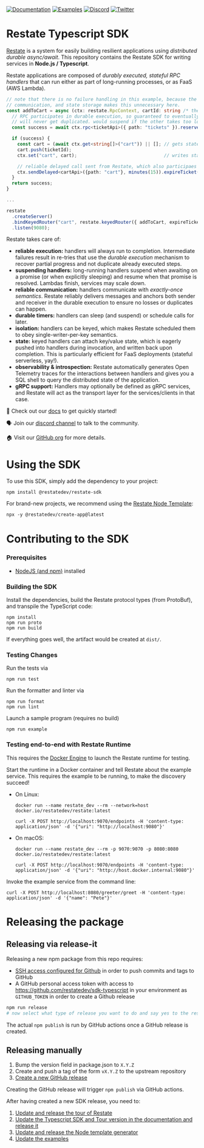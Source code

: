 [![Documentation](https://img.shields.io/badge/doc-reference-blue)](https://docs.restate.dev)
[![Examples](https://img.shields.io/badge/view-examples-blue)](https://github.com/restatedev/examples)
[![Discord](https://img.shields.io/discord/1128210118216007792?logo=discord)](https://discord.gg/skW3AZ6uGd)
[![Twitter](https://img.shields.io/twitter/follow/restatedev.svg?style=social&label=Follow)](https://twitter.com/intent/follow?screen_name=restatedev)

# Restate Typescript SDK

[Restate](https://restate.dev/) is a system for easily building resilient applications using *distributed durable async/await*. This repository contains the Restate SDK for writing services in **Node.js / Typescript**.

Restate applications are composed of *durably executed, stateful RPC handlers* that can run either
as part of long-running processes, or as FaaS (AWS Lambda).

```typescript
// note that there is no failure handling in this example, because the combination of durable execution,
// communication, and state storage makes this unnecessary here.
const addToCart = async (ctx: restate.RpcContext, cartId: string /* the key */, ticketId: string) => {
  // RPC participates in durable execution, so guaranteed to eventually happen and
  // will never get duplicated. would suspend if the other takes too long
  const success = await ctx.rpc<ticketApi>({ path: "tickets" }).reserve(ticketId);

  if (success) {
    const cart = (await ctx.get<string[]>("cart")) || []; // gets state 'cart' bound to current cartId
    cart.push(ticketId);
    ctx.set("cart", cart);                                // writes state bound to current cartId

    // reliable delayed call sent from Restate, which also participaes in durable execution
    ctx.sendDelayed<cartApi>({path: "cart"}, minutes(15)).expireTicket(ticketId);
  }
  return success;
}

...

restate
  .createServer()
  .bindKeyedRouter("cart", restate.keyedRouter({ addToCart, expireTicket }))
  .listen(9080);
```

Restate takes care of:
  - **reliable execution:** handlers will always run to completion. Intermediate failures result in re-tries
    that use the *durable execution* mechanism to recover partial progress and not duplicate already executed
    steps.
  - **suspending handlers:** long-running handlers suspend when awaiting on a promise (or when explicitly
    sleeping) and resume when that promise is resolved. Lambdas finish, services may scale down.
  - **reliable communication:** handlers communicate with *exactly-once semantics*. Restate reliably delivers
    messages and anchors both sender and receiver in the durable execution to ensure no losses or duplicates
    can happen.
  - **durable timers:** handlers can sleep (and suspend) or schedule calls for later.
  - **isolation:** handlers can be keyed, which makes Restate scheduled them to obey single-writer-per-key
    semantics.
  - **state:** keyed handlers can attach key/value state, which is eagerly pushed into handlers during
    invocation, and written back upon completion. This is particularly efficient for FaaS deployments
    (stateful serverless, yay!).
  - **observability & introspection:** Restate automatically generates Open Telemetry traces for the
    interactions between handlers and gives you a SQL shell to query the distributed state of the application.
  - **gRPC support:** Handlers may optionally be defined as gRPC services, and Restate will act as the transport
    layer for the services/clients in that case.

📖 Check out our [docs](https://docs.restate.dev) to get quickly started!

🗣️ Join our [discord channel](https://discord.gg/skW3AZ6uGd) to talk to the community.

🏠 Visit our [GitHub org](https://github.com/restatedev) for more details.

# Using the SDK

To use this SDK, simply add the dependency to your project:
```shell
npm install @restatedev/restate-sdk
```

For brand-new projects, we recommend using the [Restate Node Template](https://github.com/restatedev/node-template-generator):
```shell
npx -y @restatedev/create-app@latest
```

# Contributing to the SDK

### Prerequisites
- [NodeJS (and npm)](https://nodejs.org) installed

### Building the SDK

Install the dependencies, build the Restate protocol types (from ProtoBuf), and transpile the TypeScript code:
```shell
npm install
npm run proto
npm run build
```

If everything goes well, the artifact would be created at `dist/`.

### Testing Changes

Run the tests via
```shell
npm run test
```

Run the formatter and linter via
```shell
npm run format
npm run lint
```

Launch a sample program (requires no build)
```shell
npm run example
```

### Testing end-to-end with Restate Runtime

This requires the [Docker Engine](https://docs.docker.com/engine/install/) to launch the Restate runtime for testing.

Start the runtime in a Docker container and tell Restate about the example service. This requires the example to be running, to make the discovery succeed!
 - On Linux:
    ```shell
    docker run --name restate_dev --rm --network=host docker.io/restatedev/restate:latest

    curl -X POST http://localhost:9070/endpoints -H 'content-type: application/json' -d '{"uri": "http://localhost:9080"}'
    ```
- On macOS:
    ```shell
    docker run --name restate_dev --rm -p 9070:9070 -p 8080:8080 docker.io/restatedev/restate:latest

    curl -X POST http://localhost:9070/endpoints -H 'content-type: application/json' -d '{"uri": "http://host.docker.internal:9080"}'
    ```


Invoke the example service from the command line:
```shell
curl -X POST http://localhost:8080/greeter/greet -H 'content-type: application/json' -d '{"name": "Pete"}'
```

# Releasing the package

## Releasing via release-it

Releasing a new npm package from this repo requires:

* [SSH access configured for Github](https://docs.github.com/en/authentication/connecting-to-github-with-ssh) in order to push commits and tags to GitHub
* A GitHub personal access token with access to https://github.com/restatedev/sdk-typescript in your environment as `GITHUB_TOKEN` in order to create a Github release


```bash
npm run release
# now select what type of release you want to do and say yes to the rest of the options
```

The actual `npm publish` is run by GitHub actions once a GitHub release is created.

## Releasing manually

1. Bump the version field in package.json to `X.Y.Z`
2. Create and push a tag of the form `vX.Y.Z` to the upstream repository
3. [Create a new GitHub release](https://github.com/restatedev/sdk-typescript/releases)

Creating the GitHub release will trigger `npm publish` via GitHub actions.

After having created a new SDK release, you need to:

1. [Update and release the tour of Restate](https://github.com/restatedev/tour-of-restate-typescript#upgrading-typescript-sdk)
2. [Update the Typescript SDK and Tour version in the documentation and release it](https://github.com/restatedev/documentation#upgrading-typescript-sdk-version)
3. [Update and release the Node template generator](https://github.com/restatedev/node-template-generator#upgrading-typescript-sdk)
4. [Update the examples](https://github.com/restatedev/examples#upgrading-the-sdk-dependency-for-restate-developers)

